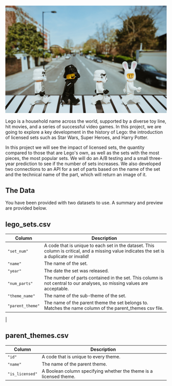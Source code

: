 ![star_wars_unsplash](star_wars_unsplash.jpg)

Lego is a household name across the world, supported by a diverse toy line, hit movies, and a series of successful video games. In this project, we are going to explore a key development in the history of Lego: the introduction of licensed sets such as Star Wars, Super Heroes, and Harry Potter.

In this project we will see the impact of licensed sets, the quantity compared to those that are Lego's own, as well as the sets with the most pieces, the most popular sets.
We will do an A/B testing and a small three-year prediction to see if the number of sets increases.
We also developed two connections to an API for a set of parts based on the name of the set and the technical name of the part, which will return an image of it.

## The Data

You have been provided with two datasets to use. A summary and preview are provided below.

## lego_sets.csv

| Column     | Description              |
|------------|--------------------------|
| `"set_num"` | A code that is unique to each set in the dataset. This column is critical, and a missing value indicates the set is a duplicate or invalid! |
| `"name"` | The name of the set. |
| `"year"` | The date the set was released. |
| `"num_parts"` | The number of parts contained in the set. This column is not central to our analyses, so missing values are acceptable. |
| `"theme_name"` | The name of the sub-theme of the set. |
| `"parent_theme"` | The name of the parent theme the set belongs to. Matches the name column of the parent_themes csv file.
|

## parent_themes.csv

| Column     | Description              |
|------------|--------------------------|
| `"id"` | A code that is unique to every theme. |
| `"name"` | The name of the parent theme. |
| `"is_licensed"` | A Boolean column specifying whether the theme is a licensed theme. |